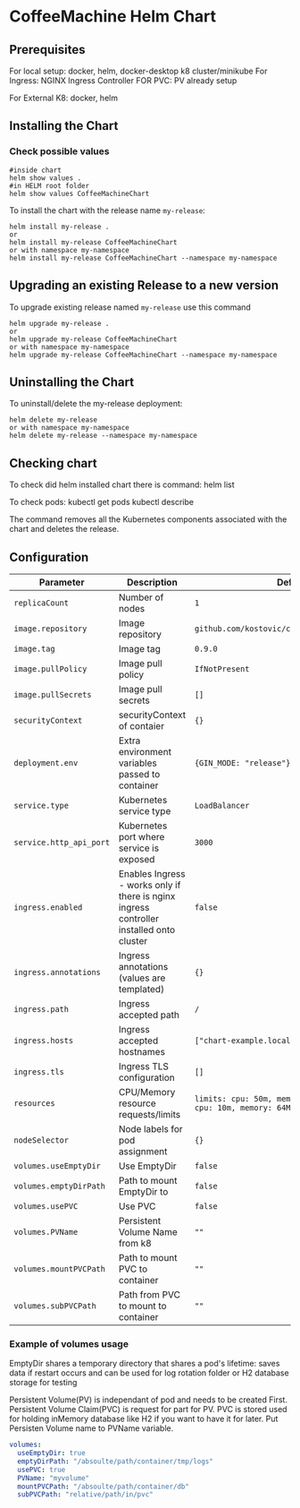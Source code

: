 # CoffeeMachine Helm Chart

## Prerequisites

For local setup:
docker, helm, docker-desktop k8 cluster/minikube
For Ingress: NGINX Ingress Controller
FOR PVC: PV already setup

For External K8: docker, helm

## Installing the Chart

### Check possible values

```
#inside chart
helm show values .
#in HELM root folder
helm show values CoffeeMachineChart
```

To install the chart with the release name `my-release`:

```console
helm install my-release .
or
helm install my-release CoffeeMachineChart
or with namespace my-namespace
helm install my-release CoffeeMachineChart --namespace my-namespace
```

## Upgrading an existing Release to a new version

To upgrade existing release named `my-release` use this command

```console
helm upgrade my-release .
or
helm upgrade my-release CoffeeMachineChart
or with namespace my-namespace
helm upgrade my-release CoffeeMachineChart --namespace my-namespace
```

## Uninstalling the Chart

To uninstall/delete the my-release deployment:

```console
helm delete my-release
or with namespace my-namespace
helm delete my-release --namespace my-namespace
```

## Checking chart

To check did helm installed chart there is command:
helm list

To check pods:
kubectl get pods
kubectl describe <podname>

The command removes all the Kubernetes components associated with the chart and deletes the release.


## Configuration

| Parameter                                 | Description                                   | Default                                                 |
|-------------------------------------------|-----------------------------------------------|---------------------------------------------------------|
| `replicaCount`                            | Number of nodes                               | `1`                                                     |
| `image.repository`                        | Image repository                              | `github.com/kostovic/coffeemachine/restapiv2`           |
| `image.tag`                               | Image tag                                     | `0.9.0`                                                 |
| `image.pullPolicy`                        | Image pull policy                             | `IfNotPresent`                                          |
| `image.pullSecrets`                       | Image pull secrets                            | `[]`                                                    |
| `securityContext`                         | securityContext of contaier                   | `{}`                                                    |
| `deployment.env`                          | Extra environment variables passed to container| `{GIN_MODE: "release"}`                                |
| `service.type`                            | Kubernetes service type                       | `LoadBalancer`                                          |
| `service.http_api_port`                   | Kubernetes port where service is exposed      | `3000`                                                  |
| `ingress.enabled`                         | Enables Ingress - works only if there is nginx ingress controller installed onto cluster    | `false`   |
| `ingress.annotations`                     | Ingress annotations (values are templated)    | `{}`                                                    |
| `ingress.path`                            | Ingress accepted path                         | `/`                                                     |
| `ingress.hosts`                           | Ingress accepted hostnames                    | `["chart-example.local"]`                               |
| `ingress.tls`                             | Ingress TLS configuration                     | `[]`                                                    |
| `resources`                               | CPU/Memory resource requests/limits           | `limits: cpu: 50m, memory: 128Mi; requests: cpu: 10m, memory: 64Mi`                                       |
| `nodeSelector`                            | Node labels for pod assignment                | `{}`                                                    |
| `volumes.useEmptyDir`                     | Use EmptyDir                                  | `false`                                                 |
| `volumes.emptyDirPath`                    | Path to mount EmptyDir to                     | `false`                                                 |
| `volumes.usePVC`                          | Use PVC                                       | `false`                                                 |
| `volumes.PVName`                          | Persistent Volume Name from k8                | `""`                                                    |
| `volumes.mountPVCPath`                    | Path to mount PVC to container                | `""`                                                    |
| `volumes.subPVCPath`                      | Path from PVC to mount to container           | `""`                                                    |



### Example of volumes usage

EmptyDir shares a temporary directory that shares a pod's lifetime: saves data if restart occurs and can be used for log rotation folder or H2 database storage for testing

Persistent Volume(PV) is independant of pod and needs to be created First. Persistent Volume Claim(PVC) is request for part for PV.
PVC is stored used for holding inMemory database like H2 if you want to have it for later. Put Persisten Volume name to PVName variable.
```yaml
volumes:
  useEmptyDir: true
  emptyDirPath: "/absoulte/path/container/tmp/logs"
  usePVC: true
  PVName: "myvolume"
  mountPVCPath: "/absoulte/path/container/db"
  subPVCPath: "relative/path/in/pvc"
```



